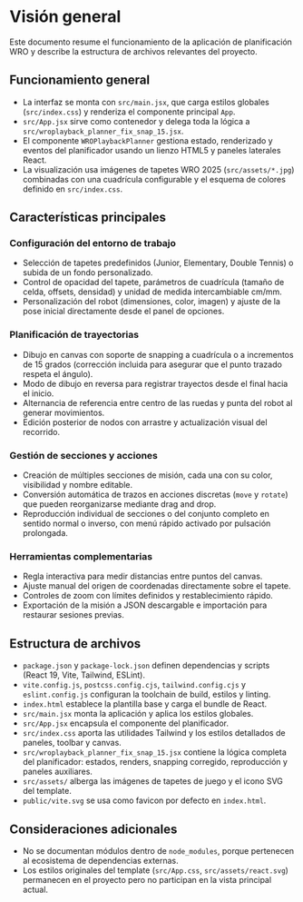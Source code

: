 # Visión general

Este documento resume el funcionamiento de la aplicación de planificación WRO y describe la estructura de archivos relevantes del proyecto.

## Funcionamiento general

- La interfaz se monta con `src/main.jsx`, que carga estilos globales (`src/index.css`) y renderiza el componente principal `App`.
- `src/App.jsx` sirve como contenedor y delega toda la lógica a `src/wroplayback_planner_fix_snap_15.jsx`.
- El componente `WROPlaybackPlanner` gestiona estado, renderizado y eventos del planificador usando un lienzo HTML5 y paneles laterales React.
- La visualización usa imágenes de tapetes WRO 2025 (`src/assets/*.jpg`) combinadas con una cuadrícula configurable y el esquema de colores definido en `src/index.css`.

## Características principales

### Configuración del entorno de trabajo
- Selección de tapetes predefinidos (Junior, Elementary, Double Tennis) o subida de un fondo personalizado.
- Control de opacidad del tapete, parámetros de cuadrícula (tamaño de celda, offsets, densidad) y unidad de medida intercambiable cm/mm.
- Personalización del robot (dimensiones, color, imagen) y ajuste de la pose inicial directamente desde el panel de opciones.

### Planificación de trayectorias
- Dibujo en canvas con soporte de snapping a cuadrícula o a incrementos de 15 grados (corrección incluida para asegurar que el punto trazado respeta el ángulo).
- Modo de dibujo en reversa para registrar trayectos desde el final hacia el inicio.
- Alternancia de referencia entre centro de las ruedas y punta del robot al generar movimientos.
- Edición posterior de nodos con arrastre y actualización visual del recorrido.

### Gestión de secciones y acciones
- Creación de múltiples secciones de misión, cada una con su color, visibilidad y nombre editable.
- Conversión automática de trazos en acciones discretas (`move` y `rotate`) que pueden reorganizarse mediante drag and drop.
- Reproducción individual de secciones o del conjunto completo en sentido normal o inverso, con menú rápido activado por pulsación prolongada.

### Herramientas complementarias
- Regla interactiva para medir distancias entre puntos del canvas.
- Ajuste manual del origen de coordenadas directamente sobre el tapete.
- Controles de zoom con límites definidos y restablecimiento rápido.
- Exportación de la misión a JSON descargable e importación para restaurar sesiones previas.

## Estructura de archivos

- `package.json` y `package-lock.json` definen dependencias y scripts (React 19, Vite, Tailwind, ESLint).
- `vite.config.js`, `postcss.config.cjs`, `tailwind.config.cjs` y `eslint.config.js` configuran la toolchain de build, estilos y linting.
- `index.html` establece la plantilla base y carga el bundle de React.
- `src/main.jsx` monta la aplicación y aplica los estilos globales.
- `src/App.jsx` encapsula el componente del planificador.
- `src/index.css` aporta las utilidades Tailwind y los estilos detallados de paneles, toolbar y canvas.
- `src/wroplayback_planner_fix_snap_15.jsx` contiene la lógica completa del planificador: estados, renders, snapping corregido, reproducción y paneles auxiliares.
- `src/assets/` alberga las imágenes de tapetes de juego y el icono SVG del template.
- `public/vite.svg` se usa como favicon por defecto en `index.html`.

## Consideraciones adicionales

- No se documentan módulos dentro de `node_modules`, porque pertenecen al ecosistema de dependencias externas.
- Los estilos originales del template (`src/App.css`, `src/assets/react.svg`) permanecen en el proyecto pero no participan en la vista principal actual.
